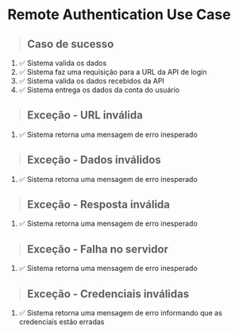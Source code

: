 # Remote Authentication Use Case

> ## Caso de sucesso
1. ✅ Sistema valida os dados
2. ✅ Sistema faz uma requisição para a URL da API de login
3. ✅ Sistema valida os dados recebidos da API
4. ✅ Sistema entrega os dados da conta do usuário

> ## Exceção - URL inválida
1. ✅ Sistema retorna uma mensagem de erro inesperado

> ## Exceção - Dados inválidos
1. ✅ Sistema retorna uma mensagem de erro inesperado

> ## Exceção - Resposta inválida
1. ✅ Sistema retorna uma mensagem de erro inesperado

> ## Exceção - Falha no servidor
1. ✅ Sistema retorna uma mensagem de erro inesperado

> ## Exceção - Credenciais inválidas
1. ✅ Sistema retorna uma mensagem de erro informando que as credenciais estão erradas